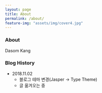 ```yaml
---
layout: page
title: About
permalink: /about/
feature-img: "assets/img/cover4.jpg"
---
```




### About

Dasom Kang


### Blog History
- 2018.11.02
  - 블로그 테마 변경(Jasper -> Type Theme)
  - 글 옮겨오는 중
